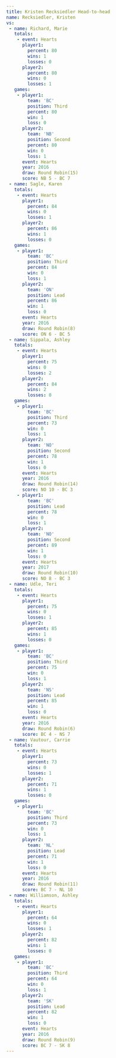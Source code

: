 ```yaml
---
title: Kristen Recksiedler Head-to-head
name: Recksiedler, Kristen
vs:
 - name: Richard, Marie
   totals:
    - event: Hearts
      player1:
        percent: 80
        wins: 1
        losses: 0
      player2:
        percent: 80
        wins: 0
        losses: 1
   games:
    - player1:
        team: 'BC'
        position: Third
        percent: 80
        win: 1
        loss: 0
      player2:
        team: 'NB'
        position: Second
        percent: 80
        win: 0
        loss: 1
      event: Hearts
      year: 2016
      draw: Round Robin(15)
      score: NB 5 - BC 7
 - name: Sagle, Karen
   totals:
    - event: Hearts
      player1:
        percent: 84
        wins: 0
        losses: 1
      player2:
        percent: 86
        wins: 1
        losses: 0
   games:
    - player1:
        team: 'BC'
        position: Third
        percent: 84
        win: 0
        loss: 1
      player2:
        team: 'ON'
        position: Lead
        percent: 86
        win: 1
        loss: 0
      event: Hearts
      year: 2016
      draw: Round Robin(8)
      score: ON 6 - BC 5
 - name: Sippala, Ashley
   totals:
    - event: Hearts
      player1:
        percent: 75
        wins: 0
        losses: 2
      player2:
        percent: 84
        wins: 2
        losses: 0
   games:
    - player1:
        team: 'BC'
        position: Third
        percent: 73
        win: 0
        loss: 1
      player2:
        team: 'NO'
        position: Second
        percent: 78
        win: 1
        loss: 0
      event: Hearts
      year: 2016
      draw: Round Robin(14)
      score: NO 10 - BC 3
    - player1:
        team: 'BC'
        position: Lead
        percent: 78
        win: 0
        loss: 1
      player2:
        team: 'NO'
        position: Second
        percent: 89
        win: 1
        loss: 0
      event: Hearts
      year: 2017
      draw: Round Robin(10)
      score: NO 8 - BC 3
 - name: Udle, Teri
   totals:
    - event: Hearts
      player1:
        percent: 75
        wins: 0
        losses: 1
      player2:
        percent: 85
        wins: 1
        losses: 0
   games:
    - player1:
        team: 'BC'
        position: Third
        percent: 75
        win: 0
        loss: 1
      player2:
        team: 'NS'
        position: Lead
        percent: 85
        win: 1
        loss: 0
      event: Hearts
      year: 2016
      draw: Round Robin(6)
      score: BC 4 - NS 7
 - name: Vautour, Carrie
   totals:
    - event: Hearts
      player1:
        percent: 73
        wins: 0
        losses: 1
      player2:
        percent: 71
        wins: 1
        losses: 0
   games:
    - player1:
        team: 'BC'
        position: Third
        percent: 73
        win: 0
        loss: 1
      player2:
        team: 'NL'
        position: Lead
        percent: 71
        win: 1
        loss: 0
      event: Hearts
      year: 2016
      draw: Round Robin(11)
      score: BC 7 - NL 10
 - name: Williamson, Ashley
   totals:
    - event: Hearts
      player1:
        percent: 64
        wins: 0
        losses: 1
      player2:
        percent: 82
        wins: 1
        losses: 0
   games:
    - player1:
        team: 'BC'
        position: Third
        percent: 64
        win: 0
        loss: 1
      player2:
        team: 'SK'
        position: Lead
        percent: 82
        win: 1
        loss: 0
      event: Hearts
      year: 2016
      draw: Round Robin(9)
      score: BC 7 - SK 8
---
```

